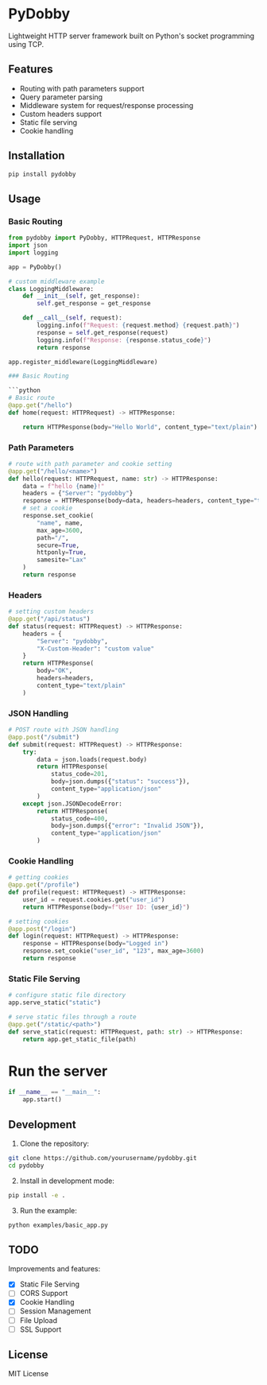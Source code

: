 # PyDobby

Lightweight HTTP server framework built on Python's socket programming using TCP.

## Features

- Routing with path parameters support
- Query parameter parsing
- Middleware system for request/response processing
- Custom headers support
- Static file serving
- Cookie handling


## Installation

```bash
pip install pydobby
```

## Usage

### Basic Routing

```python
from pydobby import PyDobby, HTTPRequest, HTTPResponse
import json
import logging

app = PyDobby()

# custom middleware example
class LoggingMiddleware:
    def __init__(self, get_response):
        self.get_response = get_response

    def __call__(self, request):
        logging.info(f"Request: {request.method} {request.path}")
        response = self.get_response(request)
        logging.info(f"Response: {response.status_code}")
        return response

app.register_middleware(LoggingMiddleware)

### Basic Routing

```python
# Basic route
@app.get("/hello")
def home(request: HTTPRequest) -> HTTPResponse:

    return HTTPResponse(body="Hello World", content_type="text/plain")
```

### Path Parameters

```python
# route with path parameter and cookie setting
@app.get("/hello/<name>")
def hello(request: HTTPRequest, name: str) -> HTTPResponse:
    data = f"hello {name}!"
    headers = {"Server": "pydobby"}
    response = HTTPResponse(body=data, headers=headers, content_type="text/plain")
    # set a cookie
    response.set_cookie(
        "name", name,
        max_age=3600,
        path="/",
        secure=True,
        httponly=True,
        samesite="Lax"
    )
    return response
```

### Headers

```python
# setting custom headers
@app.get("/api/status")
def status(request: HTTPRequest) -> HTTPResponse:
    headers = {
        "Server": "pydobby",
        "X-Custom-Header": "custom value"
    }
    return HTTPResponse(
        body="OK",
        headers=headers,
        content_type="text/plain"
    )
```

### JSON Handling

```python
# POST route with JSON handling
@app.post("/submit")
def submit(request: HTTPRequest) -> HTTPResponse:
    try:
        data = json.loads(request.body)
        return HTTPResponse(
            status_code=201,
            body=json.dumps({"status": "success"}),
            content_type="application/json"
        )
    except json.JSONDecodeError:
        return HTTPResponse(
            status_code=400,
            body=json.dumps({"error": "Invalid JSON"}),
            content_type="application/json"
        )
```

### Cookie Handling

```python
# getting cookies
@app.get("/profile")
def profile(request: HTTPRequest) -> HTTPResponse:
    user_id = request.cookies.get("user_id")
    return HTTPResponse(body=f"User ID: {user_id}")

# setting cookies
@app.post("/login")
def login(request: HTTPRequest) -> HTTPResponse:
    response = HTTPResponse(body="Logged in")
    response.set_cookie("user_id", "123", max_age=3600)
    return response
```

### Static File Serving

```python
# configure static file directory
app.serve_static("static")

# serve static files through a route
@app.get("/static/<path>")
def serve_static(request: HTTPRequest, path: str) -> HTTPResponse:
    return app.get_static_file(path)
```


# Run the server

```python
if __name__ == "__main__":
    app.start()
```

## Development

1. Clone the repository:
```bash
git clone https://github.com/yourusername/pydobby.git
cd pydobby
```

2. Install in development mode:
```bash
pip install -e .
```

3. Run the example:
```bash
python examples/basic_app.py
```


## TODO

Improvements and features:

- [x] Static File Serving
- [ ] CORS Support
- [x] Cookie Handling
- [ ] Session Management
- [ ] File Upload
- [ ] SSL Support

## License

MIT License

